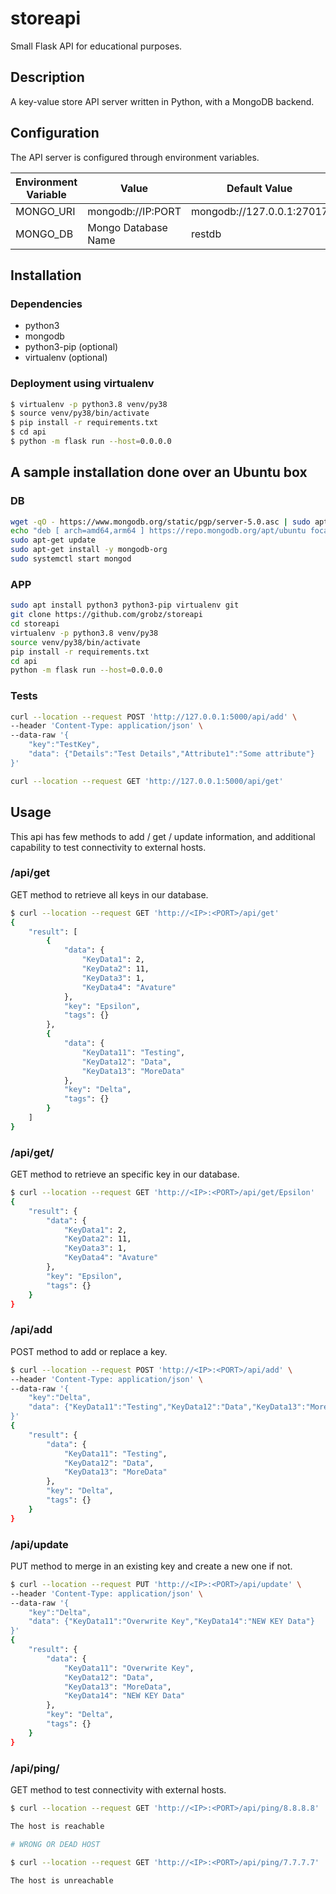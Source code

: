 # storeapi

Small Flask API for educational purposes.

## Description

A key-value store API server written in Python, with a MongoDB backend.

## Configuration

The API server is configured through environment variables.

| Environment Variable | Value               | Default Value             |
|----------------------|---------------------|---------------------------|
| MONGO_URI            | mongodb://IP:PORT   | mongodb://127.0.0.1:27017 |
| MONGO_DB             | Mongo Database Name | restdb                    |

## Installation
### Dependencies
* python3
* mongodb
* python3-pip (optional)
* virtualenv (optional)

### Deployment using virtualenv
```bash
$ virtualenv -p python3.8 venv/py38
$ source venv/py38/bin/activate
$ pip install -r requirements.txt
$ cd api
$ python -m flask run --host=0.0.0.0
```

## A sample installation done over an Ubuntu box
### DB

```bash
wget -qO - https://www.mongodb.org/static/pgp/server-5.0.asc | sudo apt-key add -
echo "deb [ arch=amd64,arm64 ] https://repo.mongodb.org/apt/ubuntu focal/mongodb-org/5.0 multiverse" | sudo tee /etc/apt/sources.list.d/mongodb-org-5.0.list
sudo apt-get update
sudo apt-get install -y mongodb-org
sudo systemctl start mongod
```

### APP
```bash
sudo apt install python3 python3-pip virtualenv git
git clone https://github.com/grobz/storeapi
cd storeapi
virtualenv -p python3.8 venv/py38
source venv/py38/bin/activate
pip install -r requirements.txt
cd api
python -m flask run --host=0.0.0.0

```

### Tests

```bash
curl --location --request POST 'http://127.0.0.1:5000/api/add' \
--header 'Content-Type: application/json' \
--data-raw '{
    "key":"TestKey",
    "data": {"Details":"Test Details","Attribute1":"Some attribute"}
}'

curl --location --request GET 'http://127.0.0.1:5000/api/get'
```

## Usage
This api has few methods to add / get / update information, and additional capability to test connectivity to external hosts.

### /api/get
GET method to retrieve all keys in our database.
```bash
$ curl --location --request GET 'http://<IP>:<PORT>/api/get'
{
    "result": [
        {
            "data": {
                "KeyData1": 2,
                "KeyData2": 11,
                "KeyData3": 1,
                "KeyData4": "Avature"
            },
            "key": "Epsilon",
            "tags": {}
        },
        {
            "data": {
                "KeyData11": "Testing",
                "KeyData12": "Data",
                "KeyData13": "MoreData"
            },
            "key": "Delta",
            "tags": {}
        }
    ]
}
```

### /api/get/<key>
GET method to retrieve an specific key in our database.
```bash
$ curl --location --request GET 'http://<IP>:<PORT>/api/get/Epsilon'
{
    "result": {
        "data": {
            "KeyData1": 2,
            "KeyData2": 11,
            "KeyData3": 1,
            "KeyData4": "Avature"
        },
        "key": "Epsilon",
        "tags": {}
    }
}
```

### /api/add
POST method to add or replace a key.
```bash
$ curl --location --request POST 'http://<IP>:<PORT>/api/add' \
--header 'Content-Type: application/json' \
--data-raw '{
    "key":"Delta",
    "data": {"KeyData11":"Testing","KeyData12":"Data","KeyData13":"MoreData"}
}'
{
    "result": {
        "data": {
            "KeyData11": "Testing",
            "KeyData12": "Data",
            "KeyData13": "MoreData"
        },
        "key": "Delta",
        "tags": {}
    }
}
```

### /api/update
PUT method to merge in an existing key and create a new one if not.
```bash
$ curl --location --request PUT 'http://<IP>:<PORT>/api/update' \
--header 'Content-Type: application/json' \
--data-raw '{
    "key":"Delta",
    "data": {"KeyData11":"Overwrite Key","KeyData14":"NEW KEY Data"}
}'
{
    "result": {
        "data": {
            "KeyData11": "Overwrite Key",
            "KeyData12": "Data",
            "KeyData13": "MoreData",
            "KeyData14": "NEW KEY Data"
        },
        "key": "Delta",
        "tags": {}
    }
}
```

### /api/ping/<host>
GET method to test connectivity with external hosts.
```bash
$ curl --location --request GET 'http://<IP>:<PORT>/api/ping/8.8.8.8'

The host is reachable

# WRONG OR DEAD HOST

$ curl --location --request GET 'http://<IP>:<PORT>/api/ping/7.7.7.7'

The host is unreachable
```
